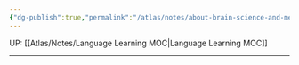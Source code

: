 ```yaml
---
{"dg-publish":true,"permalink":"/atlas/notes/about-brain-science-and-memorizing-techniques/","noteIcon":""}
---
```


UP: [[Atlas/Notes/Language Learning MOC\|Language Learning MOC]]

---

